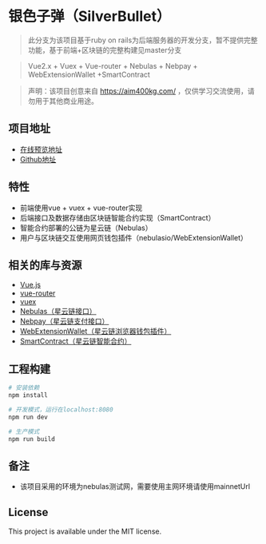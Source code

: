 # 银色子弹（SilverBullet）

> 此分支为该项目基于ruby on rails为后端服务器的开发分支，暂不提供完整功能，基于前端+区块链的完整构建见master分支

> Vue2.x + Vuex + Vue-router + Nebulas + Nebpay + WebExtensionWallet +SmartContract

> 声明：该项目创意来自 https://aim400kg.com/ ，仅供学习交流使用，请勿用于其他商业用途。

## 项目地址

 - [在线预览地址](http://christopherkeith.me/SilverBullet)
 -  [Github地址](https://github.com/CHristopherkeith/SilverBullet)

## 特性

- 前端使用vue + vuex + vue-router实现
- 后端接口及数据存储由区块链智能合约实现（SmartContract）
- 智能合约部署的公链为星云链（Nebulas）
- 用户与区块链交互使用网页钱包插件（nebulasio/WebExtensionWallet）

## 相关的库与资源

- [Vue.js](https://vuejs.org/)
- [vue-router](https://router.vuejs.org/)
- [vuex](https://vuex.vuejs.org/)
- [Nebulas（星云链接口）](https://github.com/nebulasio/neb.js)
- [Nebpay（星云链支付接口）](https://github.com/nebulasio/nebPay)
- [WebExtensionWallet（星云链浏览器钱包插件）](https://github.com/nebulasio/WebExtensionWallet)
- [SmartContract（星云链智能合约）](https://github.com/nebulasio/wiki/tree/master/tutorials)


## 工程构建

```bash
# 安装依赖
npm install

# 开发模式，运行在localhost:8080
npm run dev

# 生产模式
npm run build
```

## 备注
 - 该项目采用的环境为nebulas测试网，需要使用主网环境请使用mainnetUrl

## License

This project is available under the MIT license.
